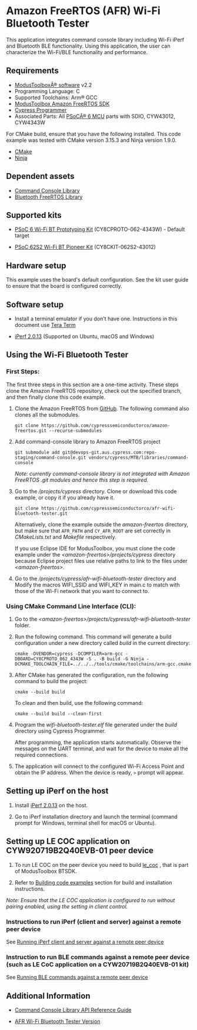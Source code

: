 # Amazon FreeRTOS (AFR) Wi-Fi Bluetooth Tester
This application integrates command console library including Wi-Fi iPerf and Bluetooth BLE functionality. Using this application, the user can characterize the Wi-Fi/BLE functionality and performance.

## Requirements
- [ModusToolboxÂ® software](https://www.cypress.com/products/modustoolbox-software-environment) v2.2
- Programming Language: C
- Supported Toolchains: Arm® GCC
- [ModusToolbox Amazon FreeRTOS SDK](https://github.com/cypresssemiconductorco/amazon-freertos)
- [Cypress Programmer](https://www.cypress.com/products/psoc-programming-solutions)
- Associated Parts: All [PSoCÂ® 6 MCU](http://www.cypress.com/PSoC6) parts with SDIO, CYW43012, CYW4343W

For CMake build, ensure that you have the following installed. This code example was tested with CMake version 3.15.3 and Ninja version 1.9.0.
- [CMake](https://cmake.org/download/)
- [Ninja](https://ninja-build.org/)

## Dependent assets
- [Command Console Library](http://github.com/cypresssemiconductorco/command-console)
- [Bluetooth FreeRTOS Library](http://github.com/cypresssemiconductorco/bluetooth-freertos)

## Supported kits
- [PSoC 6 Wi-Fi BT Prototyping Kit](https://www.cypress.com/CY8CPROTO-062-4343W) (CY8CPROTO-062-4343W) - Default target

- [PSoC 62S2 Wi-Fi BT Pioneer Kit](https://www.cypress.com/CY8CKIT-062S2-43012) (CY8CKIT-062S2-43012)

## Hardware setup
This example uses the board's default configuration. See the kit user guide to ensure that the board is configured correctly.

## Software setup
- Install a terminal emulator if you don't have one. Instructions in this document use [Tera Term](https://ttssh2.osdn.jp/index.html.en)

- [iPerf 2.0.13](https://sourceforge.net/projects/iperf2/files/) (Supported on Ubuntu, macOS and Windows)

## Using the Wi-Fi Bluetooth Tester

### First Steps:

The first three steps in this section are a one-time activity. These steps clone the Amazon FreeRTOS repository, check out the specified branch, and then finally clone this code example.

1. Clone the Amazon FreeRTOS from [GitHub](https://github.com/cypresssemiconductorco/amazon-freertos). The following command also clones all the submodules.

   ```
   git clone https://github.com/cypresssemiconductorco/amazon-freertos.git --recurse-submodules
   ```
2. Add command-console library to Amazon FreeRTOS project

   ```
   git submodule add git@devops-git.aus.cypress.com:repo-staging/command-console.git vendors/cypress/MTB/libraries/command-console
   ```
   *Note: currently command-console library is not integrated with Amazon FreeRTOS .git modules and hence this step is required.*

3. Go to the *<amazon-freertos>/projects/cypress* directory. Clone or download this code example, or copy it if you already have it.

   ```
   git clone https://github.com/cypresssemiconductorco/afr-wifi-bluetooth-tester.git
   ```

   Alternatively, clone the example outside the *amazon-freertos* directory, but make sure that `AFR_PATH` and `CY_AFR_ROOT` are set correctly in *CMakeLists.txt* and *Makefile* respectively. 
   
   If you use Eclipse IDE for ModusToolbox, you must clone the code example under the *\<amazon-freertos>/projects/cypress* directory because Eclipse project files use relative paths to link to the files under *\<amazon-freertos>*.

4. Go to the *<amazon-freertos>/projects/cypress/afr-wifi-bluetooth-tester* directory and Modify the macros WIFI_SSID and WIFI_KEY in main.c to match with those of the Wi-Fi network that you want to connect to.

### Using CMake Command Line Interface (CLI):

1. Go to the *\<amazon-freertos>/projects/cypress/afr-wifi-bluetooth-tester* folder.

2. Run the following command. This command will generate a build configuration under a new directory called *build* in the current directory:

   ```
   cmake -DVENDOR=cypress -DCOMPILER=arm-gcc -DBOARD=CY8CPROTO_062_4343W -S . -B build -G Ninja -DCMAKE_TOOLCHAIN_FILE=../../../tools/cmake/toolchains/arm-gcc.cmake
   ```

3. After CMake has generated the configuration, run the following command to build the project:

   ```
   cmake --build build
   ```
   To clean and then build, use the following command:

   ```
   cmake --build build --clean-first
   ```

4. Program the *wifi-bluetooth-tester.elf* file generated under the *build* directory using Cypress Programmer.

   After programming, the application starts automatically. Observe the messages on the UART terminal, and wait for the device to make all the required connections.

5. The application will connect to the configured Wi-Fi Access Point and obtain the IP address. When the device is ready, `>` prompt will appear.

## Setting up iPerf on the host

1. Install [iPerf 2.0.13](https://sourceforge.net/projects/iperf2/files/) on the host.

2. Go to iPerf installation directory and launch the terminal (command prompt for Windows, terminal shell for macOS or Ubuntu).

## Setting up LE COC application on CYW920719B2Q40EVB-01 peer device

1. To run LE COC on the peer device you need to build [le_coc](https://github.com/cypresssemiconductorco/mtb-examples-CYW920719B2Q40EVB-01-btsdk-ble/tree/master/ble/le_coc) , that is part of ModusToolbox BTSDK.

2. Refer to [Building code examples](https://github.com/cypresssemiconductorco/mtb-examples-CYW920719B2Q40EVB-01-btsdk-ble#building-code-examples) section for build and installation instructions.

*Note: Ensure that the LE COC application is configured to run without pairing enabled, using the setting in client control.*

### Instructions to run iPerf (client and server) against a remote peer device
See [Running iPerf client and server against a remote peer device](http://github.com/cypresssemiconductorco/command-console##run-iperf-client-and-server-against-a-remote-peer-device)

### Instruction to run BLE commands against a remote peer device (such as LE CoC application on a CYW20719B2Q40EVB-01 kit)
See [Running BLE commands against a remote peer device](http://github.com/cypresssemiconductorco/command-console#run-ble-commands-against-a-remote-peer-device)

## Additional Information
- [Command Console Library API Reference Guide](https://cypresssemiconductorco.github.io/command-console/api_reference_manual/html/index.html)

- [AFR Wi-Fi Bluetooth Tester Version](./version.txt)

